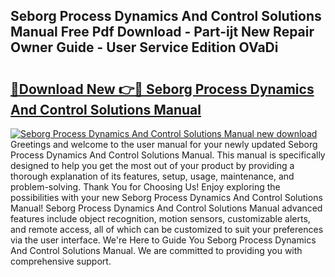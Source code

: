 ## Seborg Process Dynamics And Control Solutions Manual Free Pdf Download - Part-ijt New Repair Owner Guide - User Service Edition OVaDi

# <h2><a href="http://bc77051.oget.top/?id=Seborg+Process+Dynamics+And+Control+Solutions+Manual">🔗Download New 👉🔴 Seborg Process Dynamics And Control Solutions Manual</a></h2>

[![Seborg Process Dynamics And Control Solutions Manual new download](https://i.imgur.com/5g1atiW.png)](http://bc77051.oget.top/?id=Seborg+Process+Dynamics+And+Control+Solutions+Manual)
Greetings and welcome to the user manual for your newly updated Seborg Process Dynamics And Control Solutions Manual. This manual is specifically designed to help you get the most out of your product by providing a thorough explanation of its features, setup, usage, maintenance, and problem-solving. Thank You for Choosing Us! Enjoy exploring the possibilities with your new Seborg Process Dynamics And Control Solutions Manual! Seborg Process Dynamics And Control Solutions Manual advanced features include object recognition, motion sensors, customizable alerts, and remote access, all of which can be customized to suit your preferences via the user interface. We're Here to Guide You Seborg Process Dynamics And Control Solutions Manual. We are committed to providing you with comprehensive support.
